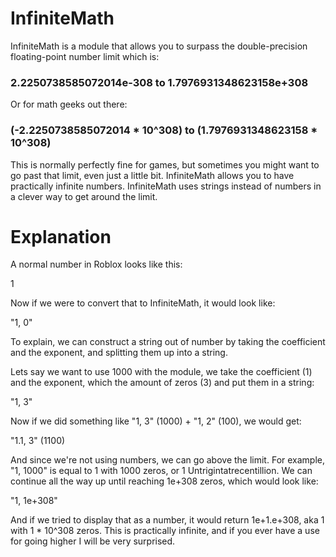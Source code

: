 # InfiniteMath

InfiniteMath is a module that allows you to surpass the double-precision floating-point number limit which is:

### 2.2250738585072014e-308 to 1.7976931348623158e+308

Or for math geeks out there:

### (-2.2250738585072014 * 10^308) to (1.7976931348623158 * 10^308)

This is normally perfectly fine for games, but sometimes you might want to go past that limit, even just a little bit. InfiniteMath allows you to have practically infinite numbers.
InfiniteMath uses strings instead of numbers in a clever way to get around the limit.

# Explanation

A normal number in Roblox looks like this:

1

Now if we were to convert that to InfiniteMath, it would look like:

"1, 0"

To explain, we can construct a string out of number by taking the coefficient and the exponent, and splitting them up into a string.

Lets say we want to use 1000 with the module, we take the coefficient (1) and the exponent, which the amount of zeros (3) and put them in a string:

"1, 3"

Now if we did something like "1, 3" (1000) + "1, 2" (100), we would get:

"1.1, 3" (1100)

And since we're not using numbers, we can go above the limit. For example, "1, 1000" is equal to 1 with 1000 zeros, or 1 Untrigintatrecentillion. We can continue all the way up until reaching 1e+308 zeros, which would look like:

"1, 1e+308"

And if we tried to display that as a number, it would return 1e+1.e+308, aka 1 with 1 * 10^308 zeros. This is practically infinite, and if you ever have a use for going higher I will be very surprised.
